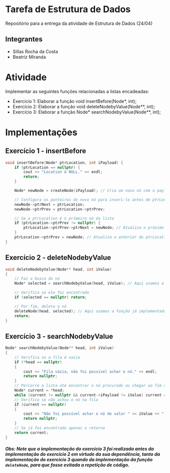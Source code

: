 # Tarefa de Estrutura de Dados

Repositório para a entrega da atividade de Estrutura de Dados (24/04)

## Integrantes

- Sillas Rocha da Costa
- Beatriz Miranda

# Atividade

Implementar as seguintes funções relacionadas a listas encadeadas:

- Exercício 1: Elaborar a função void insertBefore(Node*, int);
- Exercício 2: Elaborar a função void deleteNodebyValue(Node**, int);
- Exercício 3: Elaborar a função Node* searchNodebyValue(Node**, int);

# Implementações

## Exercício 1 - insertBefore

```cpp
void insertBefore(Node* ptrLocation, int iPayload) {
    if (ptrLocation == nullptr) {
        cout << "Location é NULL." << endl;
        return;
    }

    Node* newNode = createNode(iPayload); // Cria um novo nó com o payload fornecido

    // Configura os ponteiros do novo nó para inseri-lo antes de ptrLocation
    newNode->ptrNext = ptrLocation;
    newNode->ptrPrev = ptrLocation->ptrPrev;

    // Se o ptrLocation é o primeiro nó da lista
    if (ptrLocation->ptrPrev != nullptr) {
        ptrLocation->ptrPrev->ptrNext = newNode; // Atualiza o próximo do anterior para o novo nó
    }
    ptrLocation->ptrPrev = newNode; // Atualiza o anterior do ptrLocation para o novo nó
}
```

## Exercício 2 - deleteNodebyValue

```cpp
void deleteNodebyValue(Node** head, int iValue)
{
    // Faz a busca do nó
    Node* selected = searchNodebyValue(head, iValue); // Aqui usamos a implementação do exercício 3

    // Verifica se ele foi encontrado
    if (selected == nullptr) return;

    // Por fim, deleta o nó
    deleteNode(head, selected); // Aqui usamos a função já implementada deleteNode
    return;
}
```

## Exercício 3 - searchNodebyValue

```cpp
Node* searchNodebyValue(Node** head, int iValue)
{
    // Verifica se a fila é vazia
    if (*head == nullptr)
    {
        cout << "Fila vazia, não foi possível achar o nó." << endl;
        return nullptr;
    }
    // Percorre a lista até encontrar o nó procurado ou chegar ao fim da fila
    Node* current = *head;
    while (current != nullptr && current->iPayload != iValue) current = current->ptrNext;
    // Verifica se não achou o nó na fila
    if (current == nullptr)
    {
        cout << "Não foi possível achar o nó de valor " << iValue << "." << endl;
        return nullptr;
    }
    // Se já foi encontrado apenas o retorna
    return current;
}
```

#### *Obs: Note que a implementação do exercício 3 foi realizada antes da implementação do exercício 2 em virtude da sua dependência, tanto da implementação do exercício 3 quando da implementação da função `deleteNode`, para que fosse evitada a repetição de código.*